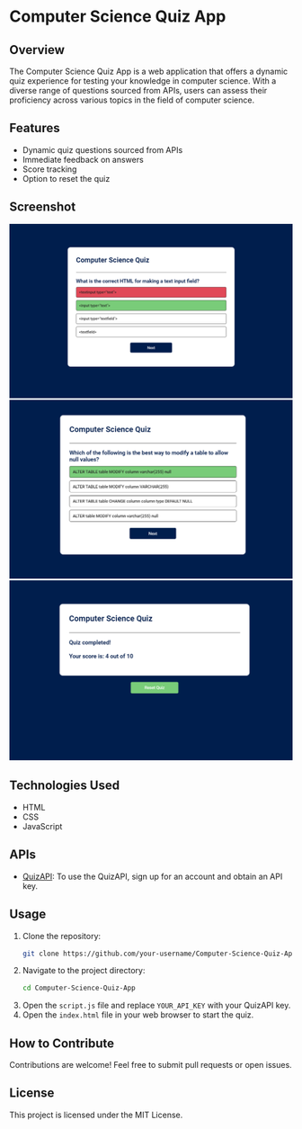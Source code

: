 # Computer Science Quiz App

## Overview
The Computer Science Quiz App is a web application that offers a dynamic quiz experience for testing your knowledge in computer science. With a diverse range of questions sourced from APIs, users can assess their proficiency across various topics in the field of computer science.

## Features
- Dynamic quiz questions sourced from APIs
- Immediate feedback on answers
- Score tracking
- Option to reset the quiz

## Screenshot
![Screenshot-1](screenshot/frist_quiz.png)
![Screenshot-2](screenshot/second_quiz.png)
![Screenshot-3](screenshot/third_quiz.png)

## Technologies Used
- HTML
- CSS
- JavaScript

## APIs
- [QuizAPI](https://quizapi.io/): To use the QuizAPI, sign up for an account and obtain an API key.

## Usage
1. Clone the repository:
   ```bash
   git clone https://github.com/your-username/Computer-Science-Quiz-App.git
   ```
2. Navigate to the project directory:
   ```bash
   cd Computer-Science-Quiz-App
   ```
3. Open the `script.js` file and replace `YOUR_API_KEY` with your QuizAPI key.
4. Open the `index.html` file in your web browser to start the quiz.

## How to Contribute
Contributions are welcome! Feel free to submit pull requests or open issues.

## License
This project is licensed under the MIT License.
